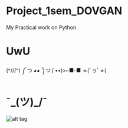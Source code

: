 # Project_1sem_DOVGAN
  My Practical work on Python
# UwU
(^///^) ༼ つ ◕_◕ ༽つ ( •_•)>⌐■-■ ☜(ﾟヮﾟ☜)
#  ¯\_(ツ)_/¯

![alt tag](https://otakuusamagazine.com/wp-content/uploads/2018/02/16-9-gabrielmanga.jpg)
